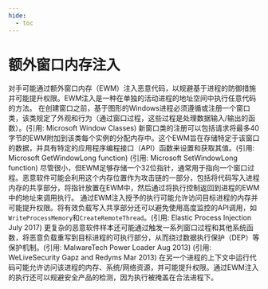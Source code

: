 ```yaml
---
hide:
  - toc
---
```


# 额外窗口内存注入

对手可能通过额外窗口内存（EWM）注入恶意代码，以规避基于进程的防御措施并可能提升权限。EWM注入是一种在单独的活动进程的地址空间中执行任意代码的方法。  在创建窗口之前，基于图形的Windows进程必须遵循或注册一个窗口类，该类规定了外观和行为（通过窗口过程，这些过程是处理数据输入/输出的函数）。(引用: Microsoft Window Classes) 新窗口类的注册可以包括请求将最多40字节的EWM附加到该类每个实例的分配内存中。这个EWM旨在存储特定于该窗口的数据，并具有特定的应用程序编程接口（API）函数来设置和获取其值。(引用: Microsoft GetWindowLong function) (引用: Microsoft SetWindowLong function)  尽管很小，但EWM足够存储一个32位指针，通常用于指向一个窗口过程。恶意软件可能会利用这个内存位置作为攻击链的一部分，包括将代码写入进程内存的共享部分，将指针放置在EWM中，然后通过将执行控制返回到进程的EWM中的地址来调用执行。  通过EWM注入授予的执行可能允许访问目标进程的内存并可能提升权限。将有效负载写入共享部分还可以避免使用高度监控的API调用，如<code>WriteProcessMemory</code>和<code>CreateRemoteThread</code>。(引用: Elastic Process Injection July 2017) 更复杂的恶意软件样本还可能通过触发一系列窗口过程和其他系统函数，将恶意负载重写到目标进程的可执行部分，从而绕过数据执行保护（DEP）等保护机制。(引用: MalwareTech Power Loader Aug 2013) (引用: WeLiveSecurity Gapz and Redyms Mar 2013)  在另一个进程的上下文中运行代码可能允许访问该进程的内存、系统/网络资源，并可能提升权限。通过EWM注入的执行还可以规避安全产品的检测，因为执行被掩盖在合法进程下。
